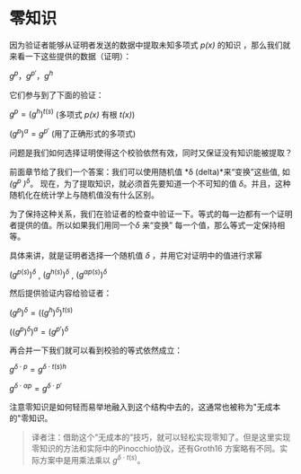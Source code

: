 # 零知识

因为验证者能够从证明者发送的数据中提取未知多项式 *p(x)* 的知识 ，那么我们就来看一下这些提供的数据（证明）：

$g^p$，$g^{p'}$，$g^h$

它们参与到了下面的验证：

$g^p = (g^h)^{t(s)}$  (多项式  *p(x)* 有根 *t(x)*)

$(g^p)^α = g^{p'}$  (用了正确形式的多项式)

问题是我们如何选择证明使得这个校验依然有效，同时又保证没有知识能被提取？

前面章节给了我们一个答案：我们可以使用随机值 *δ (delta)*来“变换”这些值,  如 *(g<sup>p</sup> )<sup>δ</sup>*。 现在，为了提取知识，就必须首先要知道一个不可知的值 *δ*。并且，这种随机化在统计学上与随机值没有什么区别。

为了保持这种关系，我们在验证者的检查中验证一下。等式的每一边都有一个证明者提供的值。所以如果我们用同一个*δ* 来“变换” 每一个值，那么等式一定保持相等。

具体来讲，就是证明者选择一个随机值 *δ* ，并用它对证明中的值进行求幂

$(g^{p(s)})^δ$ , $(g^{h(s)})^δ$ , $(g^{αp(s)})^δ$

然后提供验证内容给验证者：

$(g^p)^δ = ((g^h)^δ)^{t(s)}$

$((g^p)^δ)^α = (g^{p'})^δ$

再合并一下我们就可以看到校验的等式依然成立：

$g^{δ \cdot p} = g^{δ \cdot t(s)h}$

$g^{δ \cdot αp} = g^{δ \cdot p'}$

注意零知识是如何轻而易举地融入到这个结构中去的，这通常也被称为"无成本的"零知识。

> 译者注：借助这个”无成本的”技巧，就可以轻松实现零知了。但是这里实现零知识的方法和实际中的Pinocchio协议，还有Groth16 方案略有不同。实际方案中是用乘法乘以 $g^{δ\cdot t(s)}$。  
